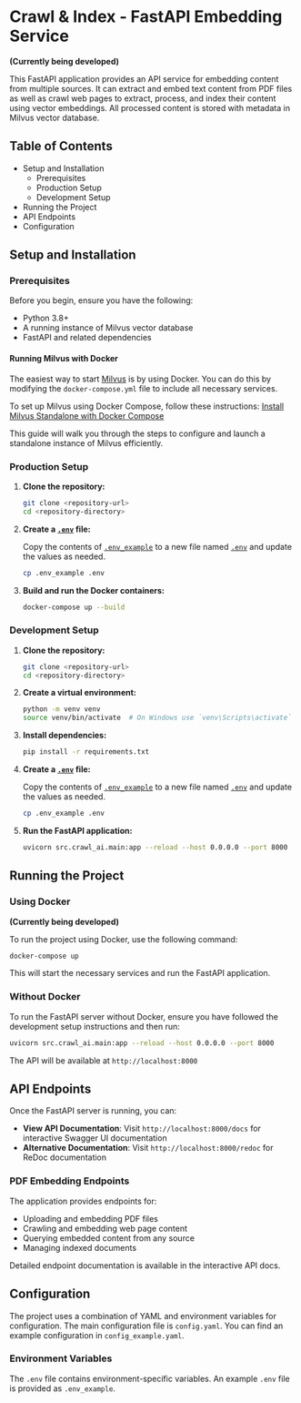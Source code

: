 # Crawl & Index - FastAPI Embedding Service

**(Currently being developed)**

This FastAPI application provides an API service for embedding content from multiple sources. It can extract and embed text content from PDF files as well as crawl web pages to extract, process, and index their content using vector embeddings. All processed content is stored with metadata in Milvus vector database.

## Table of Contents

- Setup and Installation
  - Prerequisites
  - Production Setup
  - Development Setup
- Running the Project
- API Endpoints
- Configuration

## Setup and Installation

### Prerequisites

Before you begin, ensure you have the following:

- Python 3.8+
- A running instance of Milvus vector database
- FastAPI and related dependencies

#### Running Milvus with Docker
The easiest way to start [Milvus](https://milvus.io/) is by using Docker. You can do this by modifying the `docker-compose.yml` file to include all necessary services.

To set up Milvus using Docker Compose, follow these instructions:
    [Install Milvus Standalone with Docker Compose](https://milvus.io/docs/v2.0.x/install_standalone-docker.md)

This guide will walk you through the steps to configure and launch a standalone instance of Milvus efficiently.

### Production Setup

1. **Clone the repository:**

    ```sh
    git clone <repository-url>
    cd <repository-directory>
    ```

2. **Create a [`.env`](.env ) file:**

    Copy the contents of [`.env_example`](.env_example ) to a new file named [`.env`](.env ) and update the values as needed.

    ```sh
    cp .env_example .env
    ```

3. **Build and run the Docker containers:**

    ```sh
    docker-compose up --build
    ```

### Development Setup

1. **Clone the repository:**

    ```sh
    git clone <repository-url>
    cd <repository-directory>
    ```

2. **Create a virtual environment:**

    ```sh
    python -m venv venv
    source venv/bin/activate  # On Windows use `venv\Scripts\activate`
    ```

3. **Install dependencies:**

    ```sh
    pip install -r requirements.txt
    ```

4. **Create a [`.env`](.env ) file:**

    Copy the contents of [`.env_example`](.env_example ) to a new file named [`.env`](.env ) and update the values as needed.

    ```sh
    cp .env_example .env
    ```

5. **Run the FastAPI application:**

    ```sh
    uvicorn src.crawl_ai.main:app --reload --host 0.0.0.0 --port 8000
    ```

## Running the Project

### Using Docker 
**(Currently being developed)**

To run the project using Docker, use the following command:

```sh
docker-compose up
```

This will start the necessary services and run the FastAPI application.

### Without Docker
To run the FastAPI server without Docker, ensure you have followed the development setup instructions and then run:

```sh
uvicorn src.crawl_ai.main:app --reload --host 0.0.0.0 --port 8000
```

The API will be available at `http://localhost:8000`

## API Endpoints

Once the FastAPI server is running, you can:

- **View API Documentation**: Visit `http://localhost:8000/docs` for interactive Swagger UI documentation
- **Alternative Documentation**: Visit `http://localhost:8000/redoc` for ReDoc documentation

### PDF Embedding Endpoints

The application provides endpoints for:
- Uploading and embedding PDF files
- Crawling and embedding web page content
- Querying embedded content from any source
- Managing indexed documents

Detailed endpoint documentation is available in the interactive API docs.

## Configuration
The project uses a combination of YAML and environment variables for configuration. The main configuration file is `config.yaml`. You can find an example configuration in `config_example.yaml`.

### Environment Variables
The `.env` file contains environment-specific variables. An example `.env` file is provided as `.env_example`.

